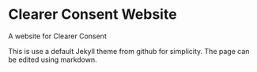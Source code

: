# Clearer Consent Website
A website for Clearer Consent

This is use a default Jekyll theme from github for simplicity. The page can be edited using markdown.


